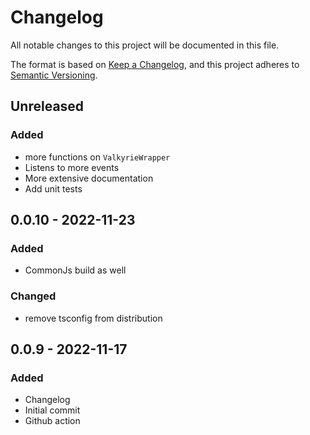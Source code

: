 # Changelog

All notable changes to this project will be documented in this file.

The format is based on [Keep a Changelog](https://keepachangelog.com/en/1.0.0/),
and this project adheres to [Semantic Versioning](https://semver.org/spec/v2.0.0.html).

## Unreleased
### Added
- more functions on `ValkyrieWrapper`
- Listens to more events
- More extensive documentation
- Add unit tests

## 0.0.10 - 2022-11-23
### Added
- CommonJs build as well

### Changed
- remove tsconfig from distribution

## 0.0.9 - 2022-11-17
### Added
- Changelog
- Initial commit
- Github action
